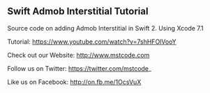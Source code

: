 ## Swift Admob Interstitial Tutorial

Source code on adding Admob Interstitial in Swift 2. Using Xcode 7.1

Tutorial: https://www.youtube.com/watch?v=7shHFOlVooY

Check out our Website: http://www.mstcode.com

Follow us on Twitter: https://twitter.com/mstcode_

Like us on Facebook: http://on.fb.me/1OcsVuX
